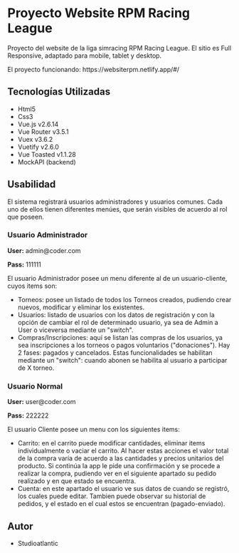 <h1>Proyecto Website RPM Racing League</h1>
<p>Proyecto del website de la liga simracing RPM Racing League. El sitio es Full Responsive, adaptado para mobile, tablet y desktop.</p>
<p>El proyecto funcionando: https://websiterpm.netlify.app/#/</p>

<h2>Tecnologías Utilizadas</h2>

<ul>
    <li>Html5</li>
    <li>Css3</li>
    <li>Vue.js v2.6.14</li>
    <li>Vue Router v3.5.1</li>
    <li>Vuex v3.6.2</li>
    <li>Vuetify v2.6.0</li>
    <li>Vue Toasted v1.1.28</li>
    <li>MockAPI (backend)</li>
</ul>

<h2>Usabilidad</h2>
<p>
El sistema registrará usuarios administradores y usuarios comunes. Cada uno de ellos tienen diferentes menúes, que serán visibles de acuerdo al rol que poseen.
</p>

<h3>Usuario Administrador</h3>
<p><strong>User:</strong> admin@coder.com</p>
<p><strong>Pass:</strong> 111111</p>
<p>El usuario Administrador posee un menu diferente al de un usuario-cliente, cuyos items son:</p>
<ul>
    <li>
    Torneos: posee un listado de todos los Torneos creados, pudiendo crear nuevos, modificar y eliminar los existentes.
    </li>
    <li>
    Usuarios: listado de usuarios con los datos de registración y con la opción de cambiar el rol de determinado usuario, ya sea de Admin a User o viceversa mediante un "switch".
    </li>
    <li>
    Compras/Inscripciones: aquí se listan las compras de los usuarios, ya sea inscripciones a los torneos o pagos voluntarios ("donaciones"). Hay 2 fases: pagados y cancelados. Estas funcionalidades se habilitan mediante un "switch": cuando abonen se habilita al usuario a participar de X torneo.
    </li>
</ul>

<h3>Usuario Normal</h3>
<p><strong>User:</strong> user@coder.com</p>
<p><strong>Pass:</strong> 222222</p>
<p>El usuario Cliente posee un menu con los siguientes items:</p>
<ul>
    <li>
    Carrito: en el carrito puede modificar cantidades, eliminar items individualmente o vaciar el carrito. Al hacer estas acciones el valor total de la compra varía de acuerdo a las cantidades y precios unitarios del producto. Si continúa la app le pide una confirmación y se procede a realizar la compra, pudiendo ver en el siguiente apartado su pedido realizado y en que estado se encuentra.
    </li>
    <li>
    Cuenta: en este apartado el usuario ve sus datos de cuando se registró, los cuales puede editar. Tambien puede observar su historial de pedidos, y el estado en el cual estos se encuentran (pagado-enviado).
    </li>
</ul>

<h2>Autor</h2>
<ul>
    <li>Studioatlantic</li>
</ul>
